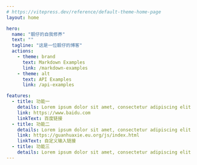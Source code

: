 ```yaml
---
# https://vitepress.dev/reference/default-theme-home-page
layout: home

hero:
  name: "靓仔的自我修养"
  text: ""
  tagline: "这是一位靓仔的博客"
  actions:
    - theme: brand
      text: Markdown Examples
      link: /markdown-examples
    - theme: alt
      text: API Examples
      link: /api-examples

features:
  - title: 功能一
    details: Lorem ipsum dolor sit amet, consectetur adipiscing elit
    link: https://www.baidu.com
    linkText: 百度链接
  - title: 功能二
    details: Lorem ipsum dolor sit amet, consectetur adipiscing elit
    link: https://guanhuaxie.eu.org/js/index.html
    linkText: 自定义输入链接
  - title: 功能三
    details: Lorem ipsum dolor sit amet, consectetur adipiscing elit
---
```



